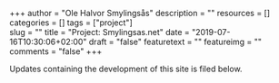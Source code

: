 +++
author = "Ole Halvor Smylingsås"
description = ""
resources = []
categories = []
tags = ["project"]  
slug = ""
title = "Project: Smylingsas.net"
date = "2019-07-16T10:30:06+02:00"
draft = "false"
featuretext = ""
featureimg = ""
comments = "false"
+++

Updates containing the development of this site is filed below.